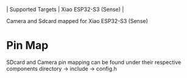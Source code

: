 | Supported Targets | Xiao ESP32-S3 (Sense)  |

Camera and Sdcard mapped for Xiao ESP32-S3 (Sense)   

# Pin Map

SDcard and Camera pin mapping can be found under their respective components directory -> include -> config.h
